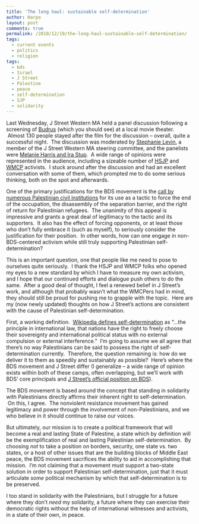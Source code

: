 ```yaml
---
title: 'The long haul: sustainable self-determination'
author: Harpo
layout: post
comments: true
permalink: /2010/12/19/the-long-haul-sustainable-self-determination/
tags:
  - current events
  - politics
  - religion
tags:
  - bds
  - Israel
  - J Street
  - Palestine
  - peace
  - self-determination
  - SJP
  - solidarity
---
```

Last Wednesday, J Street Western MA held a panel discussion following a screening of <a style="text-decoration: underline;" href="http://www.justvision.org/budrus" target="_blank">Budrus</a> (which you should see) at a local movie theater.  Almost 130 people stayed after the film for the discussion – overall, quite a successful night.  The discussion was moderated by <a href="http://www.hampshire.edu/faculty/slevin.htm" target="_blank">Stephanie Levin</a>, a member of the J Street Western MA steering committee, and the panelists were <a href="http://jstreet.org/about/staff" target="_blank">Melanie Harris and Ira Stup</a>.  A wide range of opinions were represented in the audience, including a sizeable number of <a href="http://www.hsjp.org/" target="_blank">HSJP</a> and <a href="http://www.hs.facebook.com/group.php?gid=142634199093361" target="_blank">WMCP</a> activists.  I stuck around after the discussion and had an excellent conversation with some of them, which prompted me to do some serious thinking, both on the spot and afterwards.

One of the primary justifications for the BDS movement is the <a href="http://bdsmovement.net/?q=node/52" target="_blank">call by numerous Palestinian civil institutions</a> for its use as a tactic to force the end of the occupation, the disassembly of the separation barrier, and the right of return for Palestinian refugees.  The unanimity of this appeal is impressive and grants a great deal of legitimacy to the tactic and its supporters.  It also has the effect of forcing opponents, or at least those who don&#8217;t fully embrace it (such as myself), to seriously consider the justification for their position.  In other words, how can one engage in non-BDS-centered activism while still truly supporting Palestinian self-determination?

This is an important question, one that people like me need to pose to ourselves quite seriously.  I thank the HSJP and WMCP folks who opened my eyes to a new standard by which I have to measure my own activism, and I hope that our continued efforts and dialogue push others to do the same.  After a good deal of thought, I feel a renewed belief in J Street&#8217;s work, and although that probably wasn&#8217;t what the WMCPers had in mind, they should still be proud for pushing me to grapple with the topic.  Here are my (now newly updated) thoughts on how J Street&#8217;s actions are consistent with the cause of Palestinian self-determination.

First, a working definition.  <a href="http://en.wikipedia.org/wiki/Self-determination" target="_blank">Wikipedia defines self-determination</a> as &#8220;&#8230;the principle in international law, that nations have the right to freely choose their sovereignty and international political status with no external compulsion or external interference.&#8221;  I&#8217;m going to assume we all agree that there&#8217;s no way Palestinians can be said to possess the right of self-determination currently.  Therefore, the question remaining is: how do we deliver it to them as speedily and sustainably as possible?  Here&#8217;s where the BDS movement and J Street differ (I generalize – a wide range of opinion exists within both of these camps, often overlapping, but we&#8217;ll work with BDS&#8217; core principals and <a href="http://www.jstreet.org/page/boycott-divestment-sanctions-movement" target="_blank">J Street&#8217;s official position on BDS</a>).

The BDS movement is based around the concept that standing in solidarity with Palestinians directly affirms their inherent right to self-determination.  On this, I agree.  The nonviolent resistance movement has gained legitimacy and power through the involvement of non-Palestinians, and we who believe in it should continue to raise our voices.

But ultimately, our mission is to create a political framework that will become a real and lasting State of Palestine, a state which by definition will be the exemplification of real and lasting Palestinian self-determination.  By choosing *not* to take a position on borders, security, one state vs. two states, or a host of other issues that are the building blocks of Middle East peace, the BDS movement sacrifices the ability to aid in accomplishing that mission.  I&#8217;m not claiming that a movement must support a two-state solution in order to support Palestinian self-determination, just that it must articulate *some* political mechanism by which that self-determination is to be preserved.

I too stand in solidarity with the Palestinians, but I struggle for a future where they don&#8217;t *need* my solidarity, a future where they can exercise their democratic rights without the help of international witnesses and activists, in a state of their own, in peace.